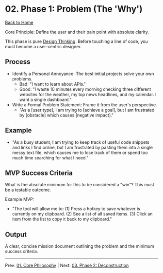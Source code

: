 # 02. Phase 1: Problem (The 'Why')

[Back to Home](../index.md)

Core Principle: Define the user and their pain point with absolute clarity.

This phase is pure [Design Thinking](../guides/design_thinking.md). Before touching a line of code, you must become a user-centric designer.

## Process

- Identify a Personal Annoyance: The best initial projects solve your own problems.
  - Bad: "I want to learn about APIs."
  - Good: "I waste 10 minutes every morning checking three different websites for the weather, my top news headlines, and my calendar. I want a single dashboard."
- Write a Formal Problem Statement: Frame it from the user's perspective.
  - "As a [user type], I am trying to [achieve a goal], but I am frustrated by [obstacle] which causes [negative impact]."

## Example

- "As a busy student, I am trying to keep track of useful code snippets and links I find online, but I am frustrated by pasting them into a single messy text file, which causes me to lose track of them or spend too much time searching for what I need."

## MVP Success Criteria

What is the absolute minimum for this to be considered a "win"? This must be a testable outcome.

Example MVP:

- "The tool will allow me to: (1) Press a hotkey to save whatever is currently on my clipboard. (2) See a list of all saved items. (3) Click an item from the list to copy it back to my clipboard."

## Output

A clear, concise mission document outlining the problem and the minimum success criteria.

---

Prev: [01. Core Philosophy](./01-core-philosophy.md) | Next: [03. Phase 2: Deconstruction](./03-phase-2-deconstruction.md)
